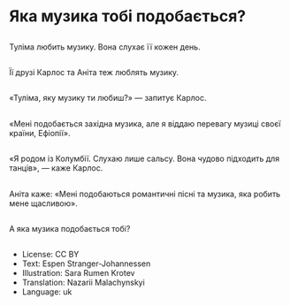# Яка музика тобі подобається?

##
Туліма любить музику. Вона слухає її кожен день.

##
Її друзі Карлос та Аніта теж люблять музику.

##
«Туліма, яку музику ти любиш?» — запитує Карлос.

##
«Мені подобається західна музика, але я віддаю перевагу музиці своєї країни, Ефіопії».

##
«Я родом із Колумбії. Слухаю лише сальсу. Вона чудово підходить для танців», — каже Карлос.

##
Аніта каже: «Мені подобаються романтичні пісні та музика, яка робить мене щасливою».

##
А яка музика подобається тобі?

##
* License: CC BY
* Text: Espen Stranger-Johannessen
* Illustration: Sara Rumen Krotev
* Translation: Nazarii Malachynskyi
* Language: uk
